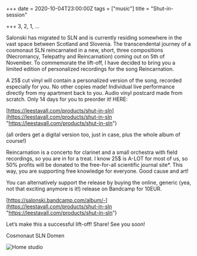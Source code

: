 +++
date = 2020-10-04T23:00:00Z
tags = ["music"]
title = "Shut-in-session"

+++
3, 2, 1, …

Salonski has migrated to SLN and is currently residing somewhere in the vast space between Scotland and Slovenia. The transcendental journey of a cosmonaut SLN reincarnated in a new, short, three compositions (Necromancy, Telepathy and Reincarnation) coming out on 5th of November. To commemorate the lift-off, I have decided to bring you a limited edition of personalized recordings for the song Reincarnation.

A 25$ cut vinyl will contain a personalized version of the song, recorded especially for you. No other copies made! Individual live performance directly from my apartment back to you. Audio vinyl postcard made from scratch. Only 14 days for you to preorder it! HERE:

[https://leestavall.com/products/shut-in-sln](https://leestavall.com/products/shut-in-sln "https://leestavall.com/products/shut-in-sln")

(all orders get a digital version too, just in case, plus the whole album of course!)

Reincarnation is a concerto for clarinet and a small orchestra with field recordings, so you are in for a treat. I know 25$ is A-LOT for most of us, so 50% profits will be donated to the free-for-all scientific journal site*. This way, you are supporting free knowledge for everyone. Good cause and art!

You can alternatively support the release by buying the online, generic (yea, not that exciting anymore is it!) release on Bandcamp for 10EUR.

[https://salonski.bandcamp.com/album/-](https://leestavall.com/products/shut-in-sln "https://leestavall.com/products/shut-in-sln")

Let’s make this a successful lift-off! Share! See you soon!

Cosmonaut SLN Domen

![](/uploads/lesta-vaal.png "Home studio")